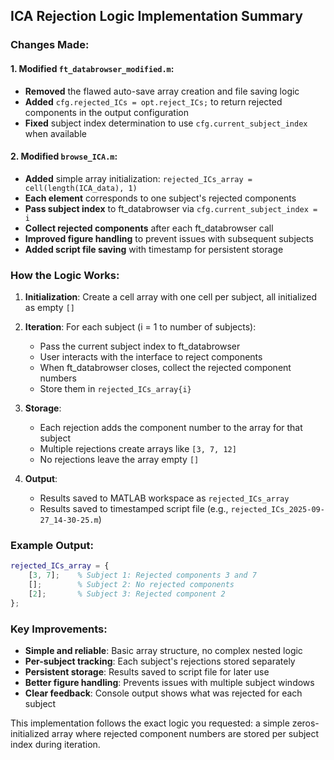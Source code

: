 ## ICA Rejection Logic Implementation Summary

### Changes Made:

#### 1. Modified `ft_databrowser_modified.m`:

- **Removed** the flawed auto-save array creation and file saving logic
- **Added** `cfg.rejected_ICs = opt.reject_ICs;` to return rejected components in the output configuration
- **Fixed** subject index determination to use `cfg.current_subject_index` when available

#### 2. Modified `browse_ICA.m`:

- **Added** simple array initialization: `rejected_ICs_array = cell(length(ICA_data), 1)`
- **Each element** corresponds to one subject's rejected components
- **Pass subject index** to ft_databrowser via `cfg.current_subject_index = i`
- **Collect rejected components** after each ft_databrowser call
- **Improved figure handling** to prevent issues with subsequent subjects
- **Added script file saving** with timestamp for persistent storage

### How the Logic Works:

1. **Initialization**: Create a cell array with one cell per subject, all initialized as empty `[]`

2. **Iteration**: For each subject (i = 1 to number of subjects):

   - Pass the current subject index to ft_databrowser
   - User interacts with the interface to reject components
   - When ft_databrowser closes, collect the rejected component numbers
   - Store them in `rejected_ICs_array{i}`

3. **Storage**:

   - Each rejection adds the component number to the array for that subject
   - Multiple rejections create arrays like `[3, 7, 12]`
   - No rejections leave the array empty `[]`

4. **Output**:
   - Results saved to MATLAB workspace as `rejected_ICs_array`
   - Results saved to timestamped script file (e.g., `rejected_ICs_2025-09-27_14-30-25.m`)

### Example Output:

```matlab
rejected_ICs_array = {
    [3, 7];    % Subject 1: Rejected components 3 and 7
    [];        % Subject 2: No rejected components
    [2];       % Subject 3: Rejected component 2
};
```

### Key Improvements:

- **Simple and reliable**: Basic array structure, no complex nested logic
- **Per-subject tracking**: Each subject's rejections stored separately
- **Persistent storage**: Results saved to script file for later use
- **Better figure handling**: Prevents issues with multiple subject windows
- **Clear feedback**: Console output shows what was rejected for each subject

This implementation follows the exact logic you requested: a simple zeros-initialized array where rejected component numbers are stored per subject index during iteration.
